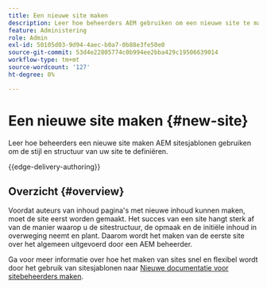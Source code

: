 ```yaml
---
title: Een nieuwe site maken
description: Leer hoe beheerders AEM gebruiken om een nieuwe site te maken met behulp van sitesjablonen om de stijl en structuur van uw site te definiëren.
feature: Administering
role: Admin
exl-id: 50105d03-9d94-4aec-b0a7-0b88e3fe50e0
source-git-commit: 53d4e22805774c0b994ee2bba429c19506639014
workflow-type: tm+mt
source-wordcount: '127'
ht-degree: 0%

---
```



# Een nieuwe site maken {#new-site}

Leer hoe beheerders een nieuwe site maken AEM sitesjablonen gebruiken om de stijl en structuur van uw site te definiëren.

{{edge-delivery-authoring}}

## Overzicht {#overview}

Voordat auteurs van inhoud pagina&#39;s met nieuwe inhoud kunnen maken, moet de site eerst worden gemaakt. Het succes van een site hangt sterk af van de manier waarop u de sitestructuur, de opmaak en de initiële inhoud in overweging neemt en plant. Daarom wordt het maken van de eerste site over het algemeen uitgevoerd door een AEM beheerder.

Ga voor meer informatie over hoe het maken van sites snel en flexibel wordt door het gebruik van sitesjablonen naar [Nieuwe documentatie voor sitebeheerders maken](/help/sites-cloud/administering/site-creation/create-site.md).
